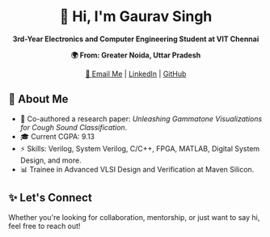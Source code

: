 <h1 align="center">👋 Hi, I'm Gaurav Singh</h1>

<p align="center">
  <b>3rd-Year Electronics and Computer Engineering Student at VIT Chennai</b>
</p>

<p align="center">
  <b>🌍 From: Greater Noida, Uttar Pradesh</b>
</p>

<p align="center">
  <a href="mailto:gaurav.singh2022@vitstudent.ac.in">📧 Email Me</a> | 
  <a href="www.linkedin.com/in/gaurav-singh-806616252">LinkedIn</a> | 
  <a href="https://github.com/gaurav-singh2004">GitHub</a>
</p>

<h2>🚀 About Me</h2>
<ul>
  <li>🔬 Co-authored a research paper: <i>Unleashing Gammatone Visualizations for Cough Sound Classification</i>.</li>
  <li>🎓 Current CGPA: 9.13</li>
  <li>⚡ Skills: Verilog, System Verilog, C/C++, FPGA, MATLAB, Digital System Design, and more.</li>
  <li>📊 Trainee in Advanced VLSI Design and Verification at Maven Silicon.</li>
</ul>

<h2>✨ Let's Connect</h2>
<p>
  Whether you're looking for collaboration, mentorship, or just want to say hi, feel free to reach out!
</p>
